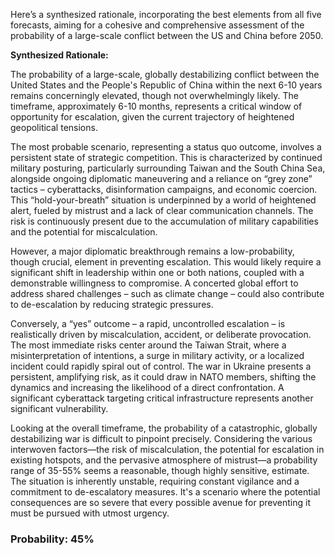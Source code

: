 Here’s a synthesized rationale, incorporating the best elements from all five forecasts, aiming for a cohesive and comprehensive assessment of the probability of a large-scale conflict between the US and China before 2050.

**Synthesized Rationale:**

The probability of a large-scale, globally destabilizing conflict between the United States and the People's Republic of China within the next 6-10 years remains concerningly elevated, though not overwhelmingly likely. The timeframe, approximately 6-10 months, represents a critical window of opportunity for escalation, given the current trajectory of heightened geopolitical tensions. 

The most probable scenario, representing a status quo outcome, involves a persistent state of strategic competition. This is characterized by continued military posturing, particularly surrounding Taiwan and the South China Sea, alongside ongoing diplomatic maneuvering and a reliance on “grey zone” tactics – cyberattacks, disinformation campaigns, and economic coercion. This “hold-your-breath” situation is underpinned by a world of heightened alert, fueled by mistrust and a lack of clear communication channels. The risk is continuously present due to the accumulation of military capabilities and the potential for miscalculation. 

However, a major diplomatic breakthrough remains a low-probability, though crucial, element in preventing escalation. This would likely require a significant shift in leadership within one or both nations, coupled with a demonstrable willingness to compromise. A concerted global effort to address shared challenges – such as climate change – could also contribute to de-escalation by reducing strategic pressures.  

Conversely, a “yes” outcome – a rapid, uncontrolled escalation – is realistically driven by miscalculation, accident, or deliberate provocation. The most immediate risks center around the Taiwan Strait, where a misinterpretation of intentions, a surge in military activity, or a localized incident could rapidly spiral out of control. The war in Ukraine presents a persistent, amplifying risk, as it could draw in NATO members, shifting the dynamics and increasing the likelihood of a direct confrontation. A significant cyberattack targeting critical infrastructure represents another significant vulnerability. 

Looking at the overall timeframe, the probability of a catastrophic, globally destabilizing war is difficult to pinpoint precisely. Considering the various interwoven factors—the risk of miscalculation, the potential for escalation in existing hotspots, and the pervasive atmosphere of mistrust—a probability range of 35-55% seems a reasonable, though highly sensitive, estimate. The situation is inherently unstable, requiring constant vigilance and a commitment to de-escalatory measures. It's a scenario where the potential consequences are so severe that every possible avenue for preventing it must be pursued with utmost urgency.

### Probability: 45%